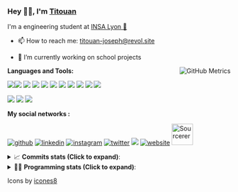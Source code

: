 <!--
**titouan-joseph/titouan-joseph** is a ✨ _special_ ✨ repository because its `README.md` (this file) appears on your GitHub profile.

Here are some ideas to get you started:

- 🔭 I’m currently working on ...
- 🌱 I’m currently learning ...
- 👯 I’m looking to collaborate on ...
- 🤔 I’m looking for help with ...
- 💬 Ask me about ...
- 📫 How to reach me: ...
- 😄 Pronouns: ...
- ⚡ Fun fact: ...
-->

### Hey 👋🏽, I'm [Titouan](https://github.com/Titouan-Joseph) 

I'm a engineering student at  [INSA Lyon 🦏](https://www.insa-lyon.fr/en/)

- 📫 How to reach me: [titouan-joseph@revol.site](mailto:titouan-joseph@revol.site)
- 🔭 I’m currently working on school projects


  <img align="right" alt="GitHub Metrics" src="https://metrics.lecoq.io/titouan-joseph" />

**Languages and Tools:**

[<img src="https://img.icons8.com/color/48/000000/python.png"/>]()[<img src="https://img.icons8.com/color/48/000000/java-coffee-cup-logo.png"/>]() [<img src="https://img.icons8.com/color/48/000000/c-programming.png"/>]() [<img src="https://img.icons8.com/color/48/000000/javascript.png"/>]() [<img src="https://img.icons8.com/color/48/000000/selenium-test-automation.png"/>]() [<img src="https://img.icons8.com/color/48/000000/git.png"/>]() [<img src="https://img.icons8.com/color/48/000000/console.png"/>]() [<img src="https://img.icons8.com/color/48/000000/android-os.png"/>]() [<img src="https://img.icons8.com/color/48/000000/pycharm.png"/>]() [<img src="https://img.icons8.com/color/48/000000/virtualbox.png"/>]() [<img src="https://img.icons8.com/color/48/000000/windows-10.png"/>]()

[<img src="https://img.icons8.com/color/48/000000/linux.png"/>]() [<img src="https://img.icons8.com/color/48/000000/nginx.png"/>]() [<img src="https://img.icons8.com/color/48/000000/raspberry-pi.png"/>]()

**My social networks :**

[<img src='https://img.icons8.com/fluent/48/000000/github.png' alt="github">](https://github.com/titouan-joseph)  [<img src='https://img.icons8.com/color/48/000000/linkedin.png' alt='linkedin'>](https://www.linkedin.com/in/titouan-joseph-revol/)  [<img src='https://img.icons8.com/color/48/000000/instagram-new.png' alt='instagram'>](https://www.instagram.com/tit_re/)  [<img src='https://img.icons8.com/color/48/000000/twitter.png' alt='twitter'>](https://twitter.com/josephrevol) [<img src="https://img.icons8.com/color/48/000000/facebook.png"/>](https://www.facebook.com/titre01) [<img src='https://img.icons8.com/fluent/48/000000/website.png' alt='website'>](https://titouan-joseph.revol.site) [<img src="https://sourcerer.io/icons/logo-sharing.svg" height="48px" alt="Sourcerer">](https://sourcerer.io/titouan-joseph) 

<details>
 <summary>📈 <b>Commits stats (Click to expand)</b>: </summary>
    <a href="https://sourcerer.io/titouan-joseph"><img src="https://img.shields.io/badge/Python-148%20commits-orange.svg" alt=""></a>
    <a href="https://sourcerer.io/titouan-joseph"><img src="https://img.shields.io/badge/Java-27%20commits-orange.svg" alt=""></a>
    <a href="https://sourcerer.io/titouan-joseph"><img src="https://img.shields.io/badge/C-23%20commits-orange.svg" alt=""></a>
    <a href="https://sourcerer.io/titouan-joseph"><img src="https://img.shields.io/badge/JavaScript-18%20commits-orange.svg" alt=""></a>
</details>


<details>
 <summary>👨‍💻 <b>Programming stats (Click to expand)</b>: </summary>
<!--START_SECTION:waka-->
**🐱 My Github Data** 

> 🏆 455 Contributions in the Year 2020
 > 
> 📦 17.8 kB Used in Github's Storage 
 > 
> 🚫 Not Opted to Hire
 > 
> 📜 22 Public Repositories
 > 
> 🔑 2 Private Repositories 

**I'm an Early 🐤** 

```text
🌞 Morning    65 commits     ███░░░░░░░░░░░░░░░░░░░░░░   15.01% 
🌆 Daytime    158 commits    █████████░░░░░░░░░░░░░░░░   36.49% 
🌃 Evening    157 commits    █████████░░░░░░░░░░░░░░░░   36.26% 
🌙 Night      53 commits     ███░░░░░░░░░░░░░░░░░░░░░░   12.24%

```
📅 **I'm Most Productive on Wednesday** 

```text
Monday       44 commits     ██░░░░░░░░░░░░░░░░░░░░░░░   10.16% 
Tuesday      67 commits     ███░░░░░░░░░░░░░░░░░░░░░░   15.47% 
Wednesday    140 commits    ████████░░░░░░░░░░░░░░░░░   32.33% 
Thursday     44 commits     ██░░░░░░░░░░░░░░░░░░░░░░░   10.16% 
Friday       42 commits     ██░░░░░░░░░░░░░░░░░░░░░░░   9.7% 
Saturday     48 commits     ██░░░░░░░░░░░░░░░░░░░░░░░   11.09% 
Sunday       48 commits     ██░░░░░░░░░░░░░░░░░░░░░░░   11.09%

```


📊 **This Week I Spent My Time On** 

```text
⌚︎ Time Zone: Europe/Paris

💬 Programming Languages: 
Python                   18 hrs 55 mins      ███████████████████░░░░░░   79.24% 
C                        2 hrs 40 mins       ██░░░░░░░░░░░░░░░░░░░░░░░   11.19% 
Docker                   57 mins             █░░░░░░░░░░░░░░░░░░░░░░░░   3.98% 
Git Config               34 mins             ░░░░░░░░░░░░░░░░░░░░░░░░░   2.4% 
JSON                     22 mins             ░░░░░░░░░░░░░░░░░░░░░░░░░   1.58%

🔥 Editors: 
PyCharmCore              20 hrs 44 mins      █████████████████████░░░░   86.84% 
Atom                     2 hrs 54 mins       ███░░░░░░░░░░░░░░░░░░░░░░   12.18% 
VS Code                  14 mins             ░░░░░░░░░░░░░░░░░░░░░░░░░   0.98%

🐱‍💻 Projects: 
ASTUSbot                 16 hrs 35 mins      █████████████████░░░░░░░░   69.44% 
PRS-4TC                  5 hrs 38 mins       ██████░░░░░░░░░░░░░░░░░░░   23.62% 
ASTUSbot-calendar        1 hr 25 mins        █░░░░░░░░░░░░░░░░░░░░░░░░   5.97% 
Unknown Project          13 mins             ░░░░░░░░░░░░░░░░░░░░░░░░░   0.97%

💻 Operating System: 
Windows                  23 hrs 53 mins      █████████████████████████   100.0%

```

**I Mostly Code in Python** 

```text
Python                   11 repos            ████████████░░░░░░░░░░░░░   47.83% 
Shell                    3 repos             ███░░░░░░░░░░░░░░░░░░░░░░   13.04% 
JavaScript               3 repos             ███░░░░░░░░░░░░░░░░░░░░░░   13.04% 
C                        2 repos             ██░░░░░░░░░░░░░░░░░░░░░░░   8.7% 
Go                       1 repo              █░░░░░░░░░░░░░░░░░░░░░░░░   4.35%

```



<!--END_SECTION:waka-->

</details>

Icons by [icones8](https://icones8.fr/)